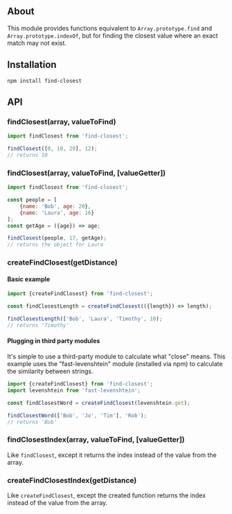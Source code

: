 ## About
This module provides functions equivalent to `Array.prototype.find` and `Array.prototype.indexOf`, but for finding the closest value where an exact match may not exist.

## Installation
`npm install find-closest`

## API
### findClosest(array, valueToFind)
```javascript
import findClosest from 'find-closest';

findClosest([0, 10, 20], 12);
// returns 10
```

### findClosest(array, valueToFind, [valueGetter])
```javascript
import findClosest from 'find-closest';

const people = [
	{name: 'Bob', age: 20},
	{name: 'Laura', age: 16}
];
const getAge = ({age}) => age;

findClosest(people, 17, getAge);
// returns the object for Laura
```

### createFindClosest(getDistance)
#### Basic example
```javascript
import {createFindClosest} from 'find-closest';

const findClosestLength = createFindClosest(({length}) => length);

findClosestLength(['Bob', 'Laura', 'Timothy', 10);
// returns 'Timothy'
```

#### Plugging in third party modules
It's simple to use a third-party module to calculate what "close" means. This example uses the "fast-levenshtein" module (installed via npm) to calculate the similarity between strings.
```javascript
import {createFindClosest} from 'find-closest';
import levenshtein from 'fast-levenshtein';

const findClosestWord = createFindClosest(levenshtein.get);

findClosestWord(['Bob', 'Jo', 'Tim'], 'Rob');
// returns 'Bob'
```

### findClosestIndex(array, valueToFind, [valueGetter])
Like `findClosest`, except it returns the index instead of the value from the array.

### createFindClosestIndex(getDistance)
Like `createFindClosest`, except the created function returns the index instead of the value from the array.
